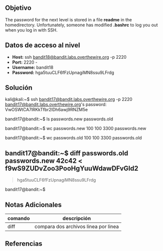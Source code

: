 ## Objetivo
The password for the next level is stored in a file **readme** in the homedirectory. Unfortunately, someone has modified **.bashrc** to log you out when you log in with SSH.

## Datos de acceso al nivel
- **Host:** ssh bandit18@bandit.labs.overthewire.org -p 2220
- **Port:** 2220 -
- **Username:** bandit18
- **Password:** hga5tuuCLF6fFzUpnagiMN8ssu9LFrdg
## Solución
kali@kali:~$ ssh bandit17@bandit.labs.overthewire.org -p 2220
bandit17@bandit.labs.overthewire.org's password: VwOSWtCA7lRKkTfbr2IDh6awj9RNZM5e

bandit17@bandit:~$ ls
passwords.new  passwords.old

bandit17@bandit:~$ wc passwords.new
 100  100 3300 passwords.new

bandit17@bandit:~$ wc passwords.old
 100  100 3300 passwords.old

bandit17@bandit:~$ diff passwords.old passwords.new
42c42
< f9wS9ZUDvZoo3PooHgYuuWdawDFvGld2
---
> hga5tuuCLF6fFzUpnagiMN8ssu9LFrdg

bandit17@bandit:~$

## Notas Adicionales
| comando | descripción                          |
| ------- | ------------------------------------ |
| diff    | compara dos archivos linea por linea |
## Referencias
